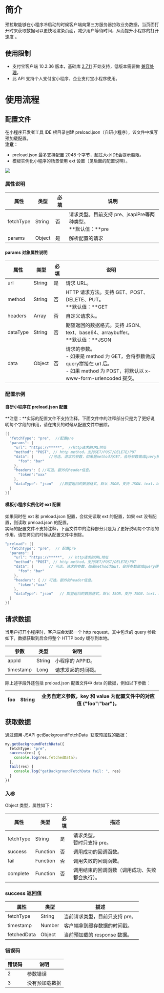 # 简介
预拉取能够在小程序冷启动的时候客户端向第三方服务器拉取业务数据，当页面打开时来获取数据可以更快地渲染页面，减少用户等待时间，从而提升小程序的打开速度 。

## 使用限制

- 支付宝客户端 10.2.36 版本，基础库 [2.7.11](https://opendocs.alipay.com/mini/framework/lib-upgrade-v2) 开始支持，低版本需要做 [兼容处理](https://opendocs.alipay.com/mini/framework/compatibility)。
- 此 API 支持个人支付宝小程序、企业支付宝小程序使用。

# 使用流程

## 配置文件
在小程序开发者工具 IDE 根目录创建 preload.json（自研小程序），该文件中填写预加载配置。<br />**注意：**

- preload.json 最多支持配置 2048 个字节，超过大小IDE会提示超限。
- 模板实例化小程序的场景使用 ext 设置（见后面的配置说明）。

![](https://intranetproxy.alipay.com/skylark/lark/0/2021/png/185602/1632191030970-c4309ca7-edad-4f44-8e98-b73a5024b2ab.png#align=left&display=inline&height=313&margin=%5Bobject%20Object%5D&originHeight=313&originWidth=218&status=done&style=none&width=218)

### 属性说明
| **属性** | **类型** | **必填** | **说明** |
| --- | --- | --- | --- |
| fetchType | String | 否 | 请求类型。目前支持 pre、jsapiPre等两种类型。<br />**默认值：**pre |
| params | Object | 是 | 解析配置的请求 |


#### params 对象属性说明
| **属性** | **类型** | **必填** | **说明** |
| --- | --- | --- | --- |
| url | String | 是 | 请求 URL。 |
| method | String | 否 | HTTP 请求方法。支持 GET、POST、DELETE、PUT。<br />**默认值：**GET |
| headers | Array | 否 | 自定义请求头。 |
| dataType | String | 否 | 期望返回的数据格式。支持 JSON、text、base64、arraybuffer。<br />**默认值：**JSON |
| data | Object | 否 | 请求的参数。<br />- 如果是 method 为 GET，会将参数做成 query拼接在 url 后。<br />- 如果 method 为 POST，将默认以 x-www-form-urlencoded 提交。<br /> |


### 配置示例

#### 自研小程序在 preload.json 配置
**注意：**实际的配置文件不支持注释，下面文件中的注释部分只是为了更好说明每个字段的作用，请在拷贝的时候从配置文件中删除。
```objectivec
[{
  "fetchType": "pre",  //配置pre
  "params": {
    "url": "https://*****",  //http请求的URL地址
    "method": "POST", // http method，支持GET/POST/DELETE/PUT
    "data": {       //可选。请求的参数，如果是method为GET，会将参数做成query拼接在url后
      "foo": "bar"
    },
    "headers": { //可选。额外的header信息。
      "token":"xxx"
    },
    "dataType": "json"   //期望返回的数据格式，默认 JSON，支持 JSON、text、base64、arraybuffer
  }
}]
```

#### 模板小程序实例化时 ext 配置
如果同时在 ext 和 preload.json 配置，会优先读取 ext 的配置，如果 ext 没有配置，则读取 preload.json 的配置。<br />实际的配置文件不支持注释，下面文件中的注释部分只是为了更好说明每个字段的作用，请在拷贝的时候从配置文件中删除。
```objectivec
"preload": [{
  "fetchType": "pre",  // 配置pre
  "params": {
    "url": "https://*****",  // http请求的URL地址
    "method": "POST", // http method，支持GET/POST/DELETE/PUT
    "data": {       // 可选。请求的参数，如果method为GET，会将参数做成query拼接在url后
      "foo": "bar"
    },
    "headers": { // 可选。额外的header信息。
      "token":"xxx"
    },
    "dataType": "json"   // 期望返回的数据格式，默认 JSON，支持 JSON、text、base64、arraybuffer
  }
}]
```

## 请求数据
当用户打开小程序时，客户端会发起一个 http request，其中包含的 query 参数如下，数据获取到后会将整个 HTTP body 缓存到本地。

| **参数** | **类型** | **说明** |
| --- | --- | --- |
| appId | String | 小程序的 APPID。 |
| timestamp | Long | 请求发起的时间戳。 |

除上述字段外还包括 preload.json 配置文件中 data 的数据，例如以下参数：

| foo | String | 业务自定义参数，key 和 value 为配置文件中的对应值 {"foo":"bar"}。 |
| --- | --- | --- |


## 获取数据
通过调用 JSAPI getBackgroundFetchData  获取预加载的数据：
```typescript
my.getBackgroundFetchData({
  fetchType: "pre",
  success(res) {
    console.log(res.fetchedData);
  },
  fail(res) {
    console.log("getBackgroundFetchData fail: ", res)
  }
})
```

### 入参
Object 类型，属性如下：

| **属性** | **类型** | **必填** | **描述** |
| --- | --- | --- | --- |
| fetchType | String | 是 | 请求类型。<br />暂时只支持 pre。 |
| success | Function | 否 | 调用成功的回调函数。 |
| fail | Function | 否 | 调用失败的回调函数。 |
| complete | Function | 否 | 调用结束的回调函数（调用成功、失败都会执行）。 |


### success 返回值
| **属性** | **类型** | **描述** |
| --- | --- | --- |
| fetchType | String | 当前请求类型，目前只支持 pre。 |
| timestamp | Number | 客户端拿到缓存数据的时间戳。 |
| fetchedData | Object | 当前预加载的 response 数据。 |


### 错误码
| **错误码** | **说明** |
| --- | --- |
| 2 | 参数错误 |
| 3 | 没有预加载数据 |



